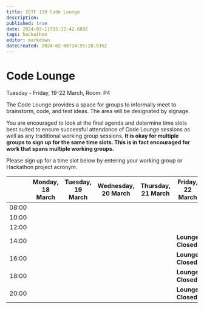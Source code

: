 ```yaml
---
title: IETF 119 Code Lounge
description: 
published: true
date: 2024-03-11T15:12:42.689Z
tags: hackathon
editor: markdown
dateCreated: 2024-02-06T14:55:28.935Z
---
```


# Code Lounge
Tuesday - Friday, 19-22 March, Room: P4

The Code Lounge provides a space for groups to informally meet to brainstorm, code, and test ideas. The area will be designated by signage. 

You are encouraged to look at the final agenda and determine time slots best suited to ensure successful attendance of Code Lounge sessions as well as any traditional working group sessions. **It is okay for multiple groups to sign up for the same time slots. This is in fact encouraged for work that spans multiple working groups.**

Please sign up for a time slot below by entering your working group or Hackathon project acronym.

|      | Monday, 18 March | Tuesday, 19 March | Wednesday, 20 March |  Thursday, 21 March | Friday, 22 March |  
|-------|------|------|------|------|------|
| 08:00 |   |   |       |       |       |
| 10:00 |   |   |      |      |      |
| 12:00 |   |   |      |      |      |     
| 14:00 |   |      |      |      | **Lounge Closed** |
| 16:00 |   |      |      |      | **Lounge Closed** |                         
| 18:00 |   |      |      |      | **Lounge Closed** |  
| 20:00 |   |      |      |     | **Lounge Closed** |
